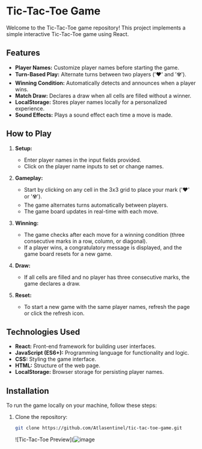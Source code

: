 

# Tic-Tac-Toe Game

Welcome to the Tic-Tac-Toe game repository! This project implements a simple interactive Tic-Tac-Toe game using React.

## Features

- **Player Names:** Customize player names before starting the game.
- **Turn-Based Play:** Alternate turns between two players ('❤️' and '☢️').
- **Winning Condition:** Automatically detects and announces when a player wins.
- **Match Draw:** Declares a draw when all cells are filled without a winner.
- **LocalStorage:** Stores player names locally for a personalized experience.
- **Sound Effects:** Plays a sound effect each time a move is made.

## How to Play

1. **Setup:**
   - Enter player names in the input fields provided.
   - Click on the player name inputs to set or change names.

2. **Gameplay:**
   - Start by clicking on any cell in the 3x3 grid to place your mark ('❤️' or '☢️').
   - The game alternates turns automatically between players.
   - The game board updates in real-time with each move.

3. **Winning:**
   - The game checks after each move for a winning condition (three consecutive marks in a row, column, or diagonal).
   - If a player wins, a congratulatory message is displayed, and the game board resets for a new game.

4. **Draw:**
   - If all cells are filled and no player has three consecutive marks, the game declares a draw.

5. **Reset:**
   - To start a new game with the same player names, refresh the page or click the refresh icon.

## Technologies Used

- **React:** Front-end framework for building user interfaces.
- **JavaScript (ES6+):** Programming language for functionality and logic.
- **CSS:** Styling the game interface.
- **HTML:** Structure of the web page.
- **LocalStorage:** Browser storage for persisting player names.

## Installation

To run the game locally on your machine, follow these steps:

 

1. Clone the repository:

   ```bash
   git clone https://github.com/Atlasentinel/tic-tac-toe-game.git
   ```

    ![Tic-Tac-Toe Preview](![image](https://github.com/user-attachments/assets/517bb362-cf67-48fe-9956-f833ca05abb2)

